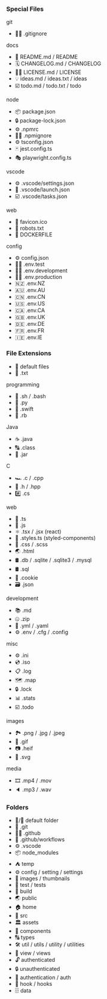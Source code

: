 ### Special Files

git

- 🤷‍♀️ .gitignore

docs

- 📰 README.md / README
- 🗓 CHANGELOG.md / CHANGELOG
- 👩‍⚖️ LICENSE.md / LICENSE
- 💡 ideas.md / ideas.txt / ideas
- ☑️ todo.md / todo.txt / todo

node

- 📦 package.json
- 🔒 package-lock.json
- ⚙️ .npmrc
- 🤷‍♀️ .npmignore
- ⚙️ tsconfig.json
- 🃏 jest.config.ts
- 🎭 playwright.config.ts

vscode

- ⚙️ .vscode/settings.json
- 🚀 .vscode/launch.json
- ☑️ .vscode/tasks.json

web

- 🌠 favicon.ico
- 🤖 robots.txt
- 🐳 DOCKERFILE

config

- ⚙️ config.json
- 👩‍🔬 .env.test
- 👷‍♂️ .env.development
- 👨‍🚀 .env.production
- 🇳🇿 .env.NZ
- 🇦🇺 .env.AU
- 🇨🇳 .env.CN
- 🇺🇸 .env.US
- 🇨🇦 .env.CA
- 🇬🇧 .env.UK
- 🇩🇪 .env.DE
- 🇫🇷 .env.FR
- 🇮🇪 .env.IE

### File Extensions

- 📄 default files
- 📝 .txt

programming

- 🐚 .sh / .bash
- 🐍 .py
- 🦩 .swift
- 💎 .rb

Java

- ☕️ .java
- 🔠 .class
- 🍯 .jar

C

- 🏎 .c / .cpp
- 🤠 .h / .hpp
- #️⃣ .cs

web

- 📘 .ts
- 📒 .js
- ⚛️ .tsx / .jsx (react)
- 💅 .styles.ts (styled-components)
- 💅 .css / .scss
- 🌏 .html
- 🛢 .db / .sqlite / .sqlite3 / .mysql
- 🛢 .sql
- 🍪 .cookie
- 🗃 .json

development

- 📚 .md
- 🤐 .zip
- 🚀 .yml / .yaml
- ⚙️ .env / .cfg / .config

misc

- ⚙️ .ini
- 💿 .iso
- 📋 .log
- 🗺 .map
- 🔒 .lock
- 📊 .stats
- ☑️ .todo

images

- 🏞 .png / .jpg / .jpeg
- 💃 .gif
- 📷 .heif
- 🎨 .svg

media

- 🎞 .mp4 / .mov
- 🔈 .mp3 / .wav

### Folders

- 📁/📂 default folder
- 🌿 .git
- 🧑‍💻 .github
- 🚀 .github/workflows
- ⚙️ .vscode
- 📦 node_modules
- ⛺️ temp
- ⚙️ config / setting / settings
- 🌠 images / thumbnails
- 🧪 test / tests
- 🔨 build
- 🌏 public
- 🏠 home
- 🚰 src
- 🏛 assets
- 🧱 components
- 🔠 types
- 🛠 util / utils / utility / utilities
- 👀 view / views
- 🔓 authenticated
- 🔒 unauthenticated
- 🔐 authentication / auth
- 🎣 hook / hooks
- 🗄 data
